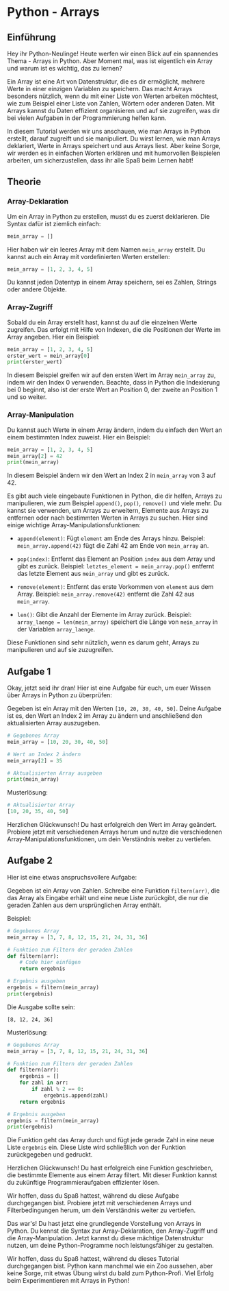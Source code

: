 # Python - Arrays

## Einführung

Hey ihr Python-Neulinge! Heute werfen wir einen Blick auf ein spannendes Thema - Arrays in Python. Aber Moment mal, was ist eigentlich ein Array und warum ist es wichtig, das zu lernen?

Ein Array ist eine Art von Datenstruktur, die es dir ermöglicht, mehrere Werte in einer einzigen Variablen zu speichern. Das macht Arrays besonders nützlich, wenn du mit einer Liste von Werten arbeiten möchtest, wie zum Beispiel einer Liste von Zahlen, Wörtern oder anderen Daten. Mit Arrays kannst du Daten effizient organisieren und auf sie zugreifen, was dir bei vielen Aufgaben in der Programmierung helfen kann.

In diesem Tutorial werden wir uns anschauen, wie man Arrays in Python erstellt, darauf zugreift und sie manipuliert. Du wirst lernen, wie man Arrays deklariert, Werte in Arrays speichert und aus Arrays liest. Aber keine Sorge, wir werden es in einfachen Worten erklären und mit humorvollen Beispielen arbeiten, um sicherzustellen, dass ihr alle Spaß beim Lernen habt!

## Theorie

### Array-Deklaration

Um ein Array in Python zu erstellen, musst du es zuerst deklarieren. Die Syntax dafür ist ziemlich einfach:

```python
mein_array = []
```

Hier haben wir ein leeres Array mit dem Namen `mein_array` erstellt. Du kannst auch ein Array mit vordefinierten Werten erstellen:

```python
mein_array = [1, 2, 3, 4, 5]
```

Du kannst jeden Datentyp in einem Array speichern, sei es Zahlen, Strings oder andere Objekte.

### Array-Zugriff

Sobald du ein Array erstellt hast, kannst du auf die einzelnen Werte zugreifen. Das erfolgt mit Hilfe von Indexen, die die Positionen der Werte im Array angeben. Hier ein Beispiel:

```python
mein_array = [1, 2, 3, 4, 5]
erster_wert = mein_array[0]
print(erster_wert)
```

In diesem Beispiel greifen wir auf den ersten Wert im Array `mein_array` zu, indem wir den Index 0 verwenden. Beachte, dass in Python die Indexierung bei 0 beginnt, also ist der erste Wert an Position 0, der zweite an Position 1 und so weiter.

### Array-Manipulation

Du kannst auch Werte in einem Array ändern, indem du einfach den Wert an einem bestimmten Index zuweist. Hier ein Beispiel:

```python
mein_array = [1, 2, 3, 4, 5]
mein_array[2] = 42
print(mein_array)
```

In diesem Beispiel ändern wir den Wert an Index 2 in `mein_array` von 3 auf 42.

Es gibt auch viele eingebaute Funktionen in Python, die dir helfen, Arrays zu manipulieren, wie zum Beispiel `append()`, `pop()`, `remove()` und viele mehr. Du kannst sie verwenden, um Arrays zu erweitern, Elemente aus Arrays zu entfernen oder nach bestimmten Werten in Arrays zu suchen.
Hier sind einige wichtige Array-Manipulationsfunktionen:

- `append(element)`: Fügt `element` am Ende des Arrays hinzu. Beispiel: `mein_array.append(42)` fügt die Zahl 42 am Ende von `mein_array` an.

- `pop(index)`: Entfernt das Element an Position `index` aus dem Array und gibt es zurück. Beispiel: `letztes_element = mein_array.pop()` entfernt das letzte Element aus `mein_array` und gibt es zurück.

- `remove(element)`: Entfernt das erste Vorkommen von `element` aus dem Array. Beispiel: `mein_array.remove(42)` entfernt die Zahl 42 aus `mein_array`.

- `len()`: Gibt die Anzahl der Elemente im Array zurück. Beispiel: `array_laenge = len(mein_array)` speichert die Länge von `mein_array` in der Variablen `array_laenge`.

Diese Funktionen sind sehr nützlich, wenn es darum geht, Arrays zu manipulieren und auf sie zuzugreifen.

## Aufgabe 1

Okay, jetzt seid ihr dran! Hier ist eine Aufgabe für euch, um euer Wissen über Arrays in Python zu überprüfen:

Gegeben ist ein Array mit den Werten `[10, 20, 30, 40, 50]`. Deine Aufgabe ist es, den Wert an Index 2 im Array zu ändern und anschließend den aktualisierten Array auszugeben.

```python
# Gegebenes Array
mein_array = [10, 20, 30, 40, 50]

# Wert an Index 2 ändern
mein_array[2] = 35

# Aktualisierten Array ausgeben
print(mein_array)
```

Musterlösung:

```python
# Aktualisierter Array
[10, 20, 35, 40, 50]
```

Herzlichen Glückwunsch! Du hast erfolgreich den Wert im Array geändert. Probiere jetzt mit verschiedenen Arrays herum und nutze die verschiedenen Array-Manipulationsfunktionen, um dein Verständnis weiter zu vertiefen.

## Aufgabe 2

Hier ist eine etwas anspruchsvollere Aufgabe:

Gegeben ist ein Array von Zahlen. Schreibe eine Funktion `filtern(arr)`, die das Array als Eingabe erhält und eine neue Liste zurückgibt, die nur die geraden Zahlen aus dem ursprünglichen Array enthält.

Beispiel:

```python
# Gegebenes Array
mein_array = [3, 7, 8, 12, 15, 21, 24, 31, 36]

# Funktion zum Filtern der geraden Zahlen
def filtern(arr):
    # Code hier einfügen
    return ergebnis

# Ergebnis ausgeben
ergebnis = filtern(mein_array)
print(ergebnis)
```

Die Ausgabe sollte sein:

```
[8, 12, 24, 36]
```

Musterlösung:

```python
# Gegebenes Array
mein_array = [3, 7, 8, 12, 15, 21, 24, 31, 36]

# Funktion zum Filtern der geraden Zahlen
def filtern(arr):
    ergebnis = []
    for zahl in arr:
        if zahl % 2 == 0:
            ergebnis.append(zahl)
    return ergebnis

# Ergebnis ausgeben
ergebnis = filtern(mein_array)
print(ergebnis)
```

Die Funktion geht das Array durch und fügt jede gerade Zahl in eine neue Liste `ergebnis` ein. Diese Liste wird schließlich von der Funktion zurückgegeben und gedruckt.

Herzlichen Glückwunsch! Du hast erfolgreich eine Funktion geschrieben, die bestimmte Elemente aus einem Array filtert. Mit dieser Funktion kannst du zukünftige Programmieraufgaben effizienter lösen.

Wir hoffen, dass du Spaß hattest, während du diese Aufgabe durchgegangen bist. Probiere jetzt mit verschiedenen Arrays und Filterbedingungen herum, um dein Verständnis weiter zu vertiefen.

Das war's! Du hast jetzt eine grundlegende Vorstellung von Arrays in Python. Du kennst die Syntax zur Array-Deklaration, den Array-Zugriff und die Array-Manipulation. Jetzt kannst du diese mächtige Datenstruktur nutzen, um deine Python-Programme noch leistungsfähiger zu gestalten.

Wir hoffen, dass du Spaß hattest, während du dieses Tutorial durchgegangen bist. Python kann manchmal wie ein Zoo aussehen, aber keine Sorge, mit etwas Übung wirst du bald zum Python-Profi. Viel Erfolg beim Experimentieren mit Arrays in Python!